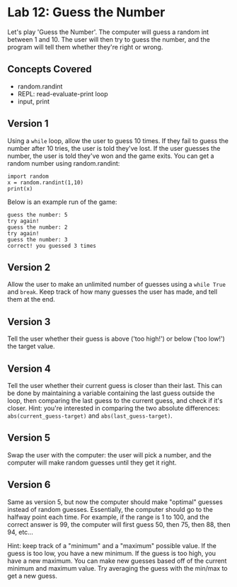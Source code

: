# Lab 12: Guess the Number

Let's play 'Guess the Number'. The computer will guess a random int between 1 and 10. The user will then try to guess the number, and the program will tell them whether they're right or wrong.


## Concepts Covered

- random.randint
- REPL: read-evaluate-print loop
- input, print


## Version 1

Using a `while` loop, allow the user to guess 10 times. If they fail to guess the number after 10 tries, the user is told they've lost. If the user guesses the number, the user is told they've won and the game exits. You can get a random number using random.randint:

```
import random
x = random.randint(1,10)
print(x)
```


Below is an example run of the game:

```
guess the number: 5
try again!
guess the number: 2
try again!
guess the number: 3
correct! you guessed 3 times
```

## Version 2

Allow the user to make an unlimited number of guesses using a `while True` and `break`. Keep track of how many guesses the user has made, and tell them at the end.

## Version 3

Tell the user whether their guess is above ('too high!') or below ('too low!') the target value.

## Version 4

Tell the user whether their current guess is closer than their last. This can be done by maintaining a variable containing the last guess outside the loop, then comparing the last guess to the current guess, and check if it's closer. Hint: you're interested in comparing the two absolute differences: `abs(current_guess-target)` and `abs(last_guess-target)`.

## Version 5

Swap the user with the computer: the user will pick a number, and the computer will make random guesses until they get it right.

## Version 6 

Same as version 5, but now the computer should make "optimal" guesses instead of random guesses. Essentially, the computer should go to the halfway point each time. For example, if the range is 1 to 100, and the correct answer is 99, the computer will first guess 50, then 75, then 88, then 94, etc...

Hint: keep track of a "minimum" and a "maximum" possible value. If the guess is too low, you have a new minimum. If the guess is too high, you have a new maximum. You can make new guesses based off of the current minimum and maximum value. Try averaging the guess with the min/max to get a new guess.
